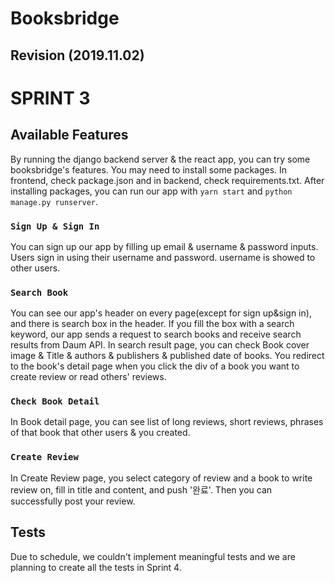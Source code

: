# Booksbridge
## Revision (2019.11.02)

#  SPRINT 3 

## Available Features

By running the django backend server & the react app, you can try some booksbridge's features.
You may need to install some packages.
In frontend, check package.json and in backend, check requirements.txt. 
After installing packages, you can run our app with `yarn start` and `python manage.py runserver`.

### `Sign Up & Sign In`

You can sign up our app by filling up email & username & password inputs.
Users sign in using their username and password. username is showed to other users.

### `Search Book`

You can see our app's header on every page(except for sign up&sign in), and there is search box in the header.
If you fill the box with a search keyword, our app sends a request to search books and receive search results from Daum API.
In search result page, you can check Book cover image & Title & authors & publishers & published date of books. 
You redirect to the book's detail page when you click the div of a book you want to create review or read others' reviews.

### `Check Book Detail`

In Book detail page, you can see list of long reviews, short reviews, phrases of that book that other users & you created.

### `Create Review`

In Create Review page, you select category of review and a book to write review on, fill in title and content, and push '완료'. Then you can successfully post your review.

## Tests

Due to schedule, we couldn't implement meaningful tests and we are planning to create all the tests in Sprint 4.
